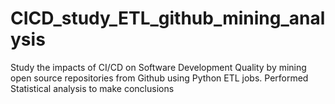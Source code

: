 # CICD_study_ETL_github_mining_analysis
Study the impacts of CI/CD on Software Development Quality by mining open source repositories from Github using Python ETL jobs. Performed Statistical analysis to make conclusions

